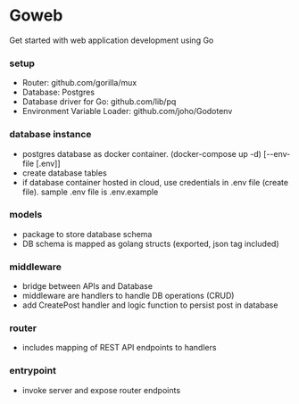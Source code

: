 # Goweb
Get started with web application development using Go

### setup
- Router: github.com/gorilla/mux
- Database: Postgres
- Database driver for Go: github.com/lib/pq 
- Environment Variable Loader: github.com/joho/Godotenv

### database instance
- postgres database as docker container. (docker-compose up -d)     [--env-file [.env]]
- create database tables
- if database container hosted in cloud, use credentials in .env file (create file). sample .env file is .env.example

### models
- package to store database schema
- DB schema is mapped as golang structs (exported, json tag included)

### middleware
- bridge between APIs and Database
- middleware are handlers to handle DB operations (CRUD)
- add CreatePost handler and logic function to persist post in database

### router
- includes mapping of REST API endpoints to handlers

### entrypoint
- invoke server and expose router endpoints
